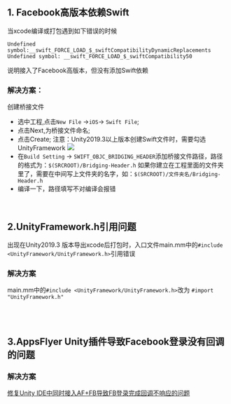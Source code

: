 ## 1. Facebook高版本依赖Swift

当xcode编译或打包遇到如下错误的时候

`Undefined symbol:__swift_FORCE_LOAD_$_swiftCompatibilityDynamicReplacements`
`Undefined symbol: __swift_FORCE_LOAD_$_swiftCompatibility50`

说明接入了Facebook高版本，但没有添加Swift依赖

### 解决方案：

创建桥接文件

- 选中工程,点击`New File` ->`iOS`-> `Swift File`;
- 点击Next,为桥接文件命名;
- 点击Create;
注意：Unity2019.3以上版本创建Swift文件时，需要勾选 UnityFramework
![](http://doc.gamehaus.com/uploads/202104/6085090081ab5_60850900.png)
- 在`Build Setting` -> `SWIFT_OBJC_BRIDGING_HEADER`添加桥接文件路径，路径的格式为：`$(SRCROOT)/Bridging-Header.h`  如果你建立在工程里面的文件夹里了，需要在中间写上文件夹的名字，如：`$(SRCROOT)/文件夹名/Bridging-Header.h`
- 编译一下，路径填写不对编译会报错

<br>

## 2.UnityFramework.h引用问题
出现在Unity2019.3 版本导出xcode后打包时，入口文件main.mm中的`#include <UnityFramework/UnityFramework.h>`引用错误
### 解决方案
main.mm中的`#include <UnityFramework/UnityFramework.h>`改为
`#import "UnityFramework.h"`

<br>

<br>

## 3.AppsFlyer Unity插件导致Facebook登录没有回调的问题

### 解决方案

[修复Unity IDE中同时接入AF+FB导致FB登录完成回调不响应的问题](https://github.com/Avid-ly/AASDK-UnityPackage/blob/master/%E4%BF%AE%E5%A4%8DAF%2BFB%E5%AF%BC%E8%87%B4FB%E7%99%BB%E5%BD%95%E5%AE%8C%E6%88%90%E5%9B%9E%E8%B0%83%E4%B8%8D%E5%93%8D%E5%BA%94%E7%9A%84%E9%97%AE%E9%A2%98.md)